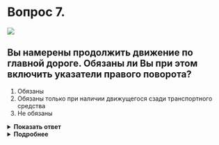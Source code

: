 # Вопрос 7.

![](https://s.drom.ru/i24228/pdd/tickets/2016/1543885572.jpg)

## Вы намерены продолжить движение по главной дороге. Обязаны ли Вы при этом включить указатели правого поворота?

1. Обязаны
2. Обязаны только при наличии движущегося сзади транспортного средства
3. Не обязаны

<details>
<summary><b>Показать ответ</b></summary>
Правильный ответ: 1
</details>
<details>
<summary><b>Подробнее</b></summary>
Независимо от того, куда Вы будете поворачивать на перекрёстке, налево или направо по главной дороге, обязательно следует включить соответствующий указатель поворота. В данной ситуации - включите правый указатель поворота. Ответ «обязаны».
(«Дорожные знаки», пункт 8.1 ПДД)
</details>